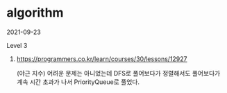 # algorithm

2021-09-23

Level 3

1. https://programmers.co.kr/learn/courses/30/lessons/12927

   (야근 지수) 어려운 문제는 아니었는데 DFS로 풀어보다가 정렬해서도 풀어보다가 계속 시간 초과가 나서 PriorityQueue로 풀었다.